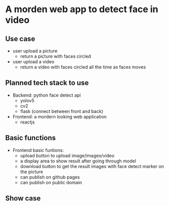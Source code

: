 # A morden web app to detect face in video

## Use case
- user upload a picture
    - return a picture with faces 
    circled
- user upload a video
    - return a video with faces circled all the time as faces moves

## Planned tech stack to use 
- Backend: python face detect api
    - yolov5
    - cv2
    - flask (connect between front and back)
- Frontend: a mordern looking web application
    - reactjs

## Basic functions
- Frontend basic funtions:
    - upload button to upload image/images/video
    - a display area to show result after going through model
    - download button to get the result images with face detect marker on the picture
    - can publish on github pages
    - can publish on public domain

## Show case
<!-- app demo gif-->
